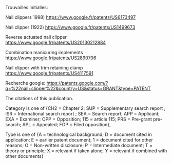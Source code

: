 Trouvailles initialles:

Nail clippers 1998)
https://www.google.fr/patents/US6173497

Nail clipper (1922)
https://www.google.fr/patents/US1499673

Reverse actuated nail clipper
https://www.google.fr/patents/US20130212884

Combination manicuring implements
https://www.google.fr/patents/US2890706

Nail clipper with trim retaining clamp 
https://www.google.fr/patents/US4117591






Recherche google:
https://patents.google.com/?q=%22nail+clipper%22&country=US&status=GRANT&type=PATENT


The citations of this publication.

Category is one of {CH2 = Chapter 2; SUP = Supplementary search report ; ISR = International search report ; SEA = Search report; APP = Applicant; EXA = Examiner; OPP = Opposition; 115 = article 115; PRS = Pre-grant pre-search; APL = Appealed; FOP = Filed opposition},

Type is one of {A = technological background; D = document cited in application; E = earlier patent document; 1 = document cited for other reasons; O = Non-written disclosure; P = Intermediate document; T = theory or principle; X = relevant if taken alone; Y = relevant if combined with other documents}
